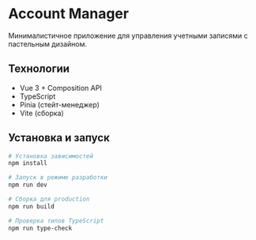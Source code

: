 # Account Manager

Минималистичное приложение для управления учетными записями с пастельным дизайном.

## Технологии

- Vue 3 + Composition API
- TypeScript
- Pinia (стейт-менеджер)
- Vite (сборка)

## Установка и запуск

```bash
# Установка зависимостей
npm install

# Запуск в режиме разработки
npm run dev

# Сборка для production
npm run build

# Проверка типов TypeScript
npm run type-check
```
